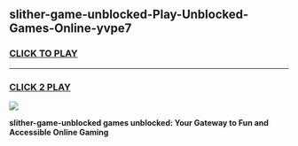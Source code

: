 
## slither-game-unblocked-Play-Unblocked-Games-Online-yvpe7
<h3>
<a href="https://premium76.site?title=slither-game-unblocked&ref=25A">CLICK TO PLAY</a></h3>
<hr>

<h3>
<a href="https://premium76.site?title=slither-game-unblocked&ref=25A">CLICK 2 PLAY</a>
  
</h3>

<a href="https://premium76.site?title=slither-game-unblocked&ref=25A"><img src="https://clearcache.store/games.png"></a>


**slither-game-unblocked games unblocked: Your Gateway to Fun and Accessible Online Gaming**
